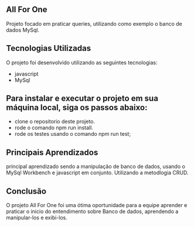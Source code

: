 ## All For One
Projeto focado em praticar queries, utilizando como exemplo o banco de dados MySql.

## Tecnologias Utilizadas
O projeto foi desenvolvido utilizando as seguintes tecnologias:
- javascript
- MySql

## Para instalar e executar o projeto em sua máquina local, siga os passos abaixo:
- clone o repositorio deste projeto.
- rode o comando npm run install.
- rode os testes usando o comando npm run test;

## Principais Aprendizados
 principal aprendizado sendo a manipulação de banco de dados, usando o MySql Workbench e javascript em conjunto. Utilizando a metodlogia CRUD.

## Conclusão
O projeto All For One foi uma ótima oportunidade para a equipe aprender e praticar o inicio do entendimento sobre Banco de dados, aprendendo a manipular-los e exibi-los.
